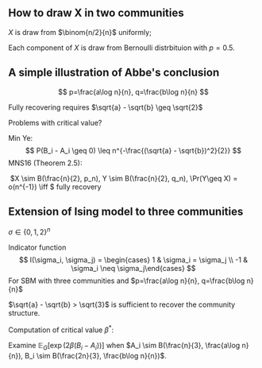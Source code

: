 ## How to draw X in two communities

$X$ is draw from $\binom{n/2}{n}$ uniformly;

Each component of $X$ is draw from Bernoulli distrbituion with $p=0.5$.

## A simple illustration of Abbe's conclusion

$$
p=\frac{a\log n}{n}, q=\frac{b\log n}{n}
$$

Fully recovering requires $\sqrt{a} - \sqrt{b} \geq \sqrt{2}$

Problems with critical value?

Min Ye:
$$
P(B_i - A_i \geq 0) \leq n^{-\frac{(\sqrt{a} - \sqrt{b})^2}{2}}
$$
MNS16 (Theorem 2.5):

​      $X \sim B(\frac{n}{2}, p_n), Y \sim B(\frac{n}{2}, q_n), \Pr(Y\geq X) = o(n^{-1}) \iff $ fully recovery

## Extension of Ising model to three communities

$\sigma \in \{0,1,2\}^n$

Indicator function
$$
I(\sigma_i, \sigma_j) = \begin{cases} 1 & \sigma_i = \sigma_j \\
-1 & \sigma_i \neq \sigma_j\end{cases} 
$$
For SBM with three communities and $p=\frac{a\log n}{n}, q=\frac{b\log n}{n}$

  $\sqrt{a} - \sqrt{b} > \sqrt{3}$ is sufficient to recover the community structure.

Computation of critical value $\beta^*$:

Examine $\mathbb{E}_G[\exp(2\beta (B_i - A_i))]$ when $A_i \sim B(\frac{n}{3}, \frac{a\log n}{n}), B_i \sim B(\frac{2n}{3}, \frac{b\log n}{n})$.

